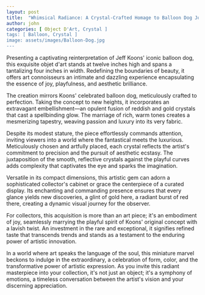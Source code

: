 ```yaml
---
layout: post
title:  "Whimsical Radiance: A Crystal-Crafted Homage to Balloon Dog Joy"
author: john
categories: [ Object D'Art, Crystal ]
tags: [ Balloon, Crystal ]
image: assets/images/Balloon-Dog.jpg
---
```


Presenting a captivating reinterpretation of Jeff Koons' iconic balloon dog, this exquisite objet d'art stands at twelve inches high and spans a tantalizing four inches in width. Redefining the boundaries of beauty, it offers art connoisseurs an intimate and dazzling experience encapsulating the essence of joy, playfulness, and aesthetic brilliance.

The creation mirrors Koons' celebrated balloon dog, meticulously crafted to perfection. Taking the concept to new heights, it incorporates an extravagant embellishment—an opulent fusion of reddish and gold crystals that cast a spellbinding glow. The marriage of rich, warm tones creates a mesmerizing tapestry, weaving passion and luxury into its very fabric.

Despite its modest stature, the piece effortlessly commands attention, inviting viewers into a world where the fantastical meets the luxurious. Meticulously chosen and artfully placed, each crystal reflects the artist's commitment to precision and the pursuit of aesthetic ecstasy. The juxtaposition of the smooth, reflective crystals against the playful curves adds complexity that captivates the eye and sparks the imagination.

Versatile in its compact dimensions, this artistic gem can adorn a sophisticated collector's cabinet or grace the centerpiece of a curated display. Its enchanting and commanding presence ensures that every glance yields new discoveries, a glint of gold here, a radiant burst of red there, creating a dynamic visual journey for the observer.

For collectors, this acquisition is more than an art piece; it's an embodiment of joy, seamlessly marrying the playful spirit of Koons' original concept with a lavish twist. An investment in the rare and exceptional, it signifies refined taste that transcends trends and stands as a testament to the enduring power of artistic innovation.

In a world where art speaks the language of the soul, this miniature marvel beckons to indulge in the extraordinary, a celebration of form, color, and the transformative power of artistic expression. As you invite this radiant masterpiece into your collection, it's not just an object; it's a symphony of emotions, a timeless conversation between the artist's vision and your discerning appreciation.

